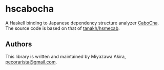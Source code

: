 # hscabocha

A Haskell binding to Japanese dependency structure analyzer [CaboCha](http://taku910.github.io/cabocha).  
The source code is based on that of [tanakh/hsmecab](https://github.com/tanakh/hsmecab).

Authors
-------

This library is written and maintained by Miyazawa Akira,
<pecorarista@gmail.com>.
